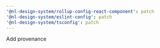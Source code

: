 ```yaml
---
'@nl-design-system/rollup-config-react-component': patch
'@nl-design-system/eslint-config': patch
'@nl-design-system/tsconfig': patch
---
```


Add provenance

